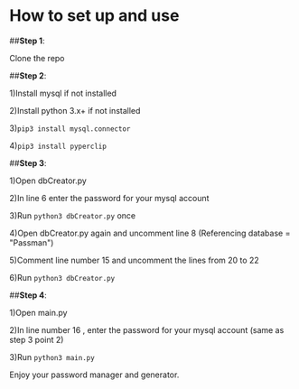 # How to set up and use


##**Step 1**:

Clone the repo


##**Step 2**:

1)Install mysql if not installed

2)Install python 3.x+ if not installed

3)`pip3 install mysql.connector`

4)`pip3 install pyperclip`


##**Step 3**:

1)Open dbCreator.py

2)In line 6 enter the password for your mysql account

3)Run `python3 dbCreator.py` once

4)Open dbCreator.py again and uncomment line 8 (Referencing database = "Passman")

5)Comment line number 15 and uncomment the lines from 20 to 22

6)Run `python3 dbCreator.py`


##**Step 4**:

1)Open main.py

2)In line number 16 , enter the password for your mysql account (same as step 3 point 2)

3)Run `python3 main.py`

Enjoy your password manager and generator.

